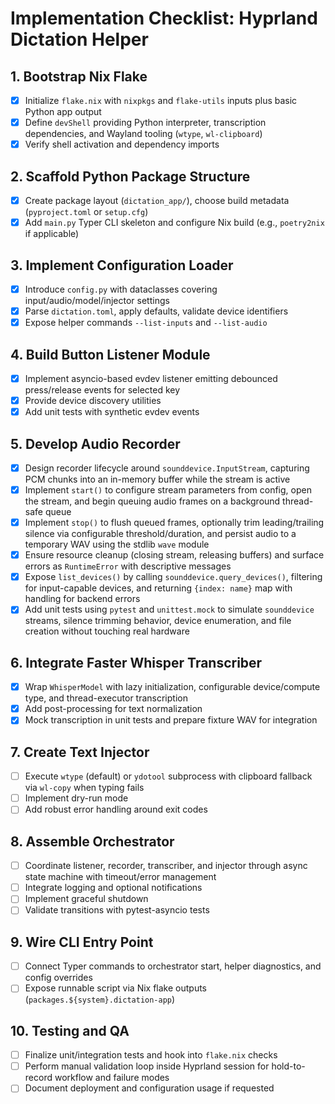 # Implementation Checklist: Hyprland Dictation Helper

## 1. Bootstrap Nix Flake
- [x] Initialize `flake.nix` with `nixpkgs` and `flake-utils` inputs plus basic Python app output
- [x] Define `devShell` providing Python interpreter, transcription dependencies, and Wayland tooling (`wtype`, `wl-clipboard`)
- [x] Verify shell activation and dependency imports

## 2. Scaffold Python Package Structure
- [x] Create package layout (`dictation_app/`), choose build metadata (`pyproject.toml` or `setup.cfg`)
- [x] Add `main.py` Typer CLI skeleton and configure Nix build (e.g., `poetry2nix` if applicable)

## 3. Implement Configuration Loader
- [x] Introduce `config.py` with dataclasses covering input/audio/model/injector settings
- [x] Parse `dictation.toml`, apply defaults, validate device identifiers
- [x] Expose helper commands `--list-inputs` and `--list-audio`

## 4. Build Button Listener Module
- [x] Implement asyncio-based evdev listener emitting debounced press/release events for selected key
- [x] Provide device discovery utilities
- [x] Add unit tests with synthetic evdev events

## 5. Develop Audio Recorder
- [x] Design recorder lifecycle around `sounddevice.InputStream`, capturing PCM chunks into an in-memory buffer while the stream is active
- [x] Implement `start()` to configure stream parameters from config, open the stream, and begin queuing audio frames on a background thread-safe queue
- [x] Implement `stop()` to flush queued frames, optionally trim leading/trailing silence via configurable threshold/duration, and persist audio to a temporary WAV using the stdlib `wave` module
- [x] Ensure resource cleanup (closing stream, releasing buffers) and surface errors as `RuntimeError` with descriptive messages
- [x] Expose `list_devices()` by calling `sounddevice.query_devices()`, filtering for input-capable devices, and returning `{index: name}` map with handling for backend errors
- [x] Add unit tests using `pytest` and `unittest.mock` to simulate `sounddevice` streams, silence trimming behavior, device enumeration, and file creation without touching real hardware

## 6. Integrate Faster Whisper Transcriber
- [x] Wrap `WhisperModel` with lazy initialization, configurable device/compute type, and thread-executor transcription
- [x] Add post-processing for text normalization
- [x] Mock transcription in unit tests and prepare fixture WAV for integration

## 7. Create Text Injector
- [ ] Execute `wtype` (default) or `ydotool` subprocess with clipboard fallback via `wl-copy` when typing fails
- [ ] Implement dry-run mode
- [ ] Add robust error handling around exit codes

## 8. Assemble Orchestrator
- [ ] Coordinate listener, recorder, transcriber, and injector through async state machine with timeout/error management
- [ ] Integrate logging and optional notifications
- [ ] Implement graceful shutdown
- [ ] Validate transitions with pytest-asyncio tests

## 9. Wire CLI Entry Point
- [ ] Connect Typer commands to orchestrator start, helper diagnostics, and config overrides
- [ ] Expose runnable script via Nix flake outputs (`packages.${system}.dictation-app`)

## 10. Testing and QA
- [ ] Finalize unit/integration tests and hook into `flake.nix` checks
- [ ] Perform manual validation loop inside Hyprland session for hold-to-record workflow and failure modes
- [ ] Document deployment and configuration usage if requested

